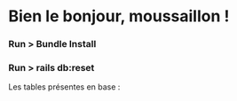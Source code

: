 # **Bien le bonjour, moussaillon !**

### **Run > Bundle Install**
### **Run > rails db:reset**
Les tables présentes en base : 
###### 
######
